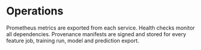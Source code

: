 # Operations

Prometheus metrics are exported from each service.  Health checks monitor
all dependencies.  Provenance manifests are signed and stored for every
feature job, training run, model and prediction export.
